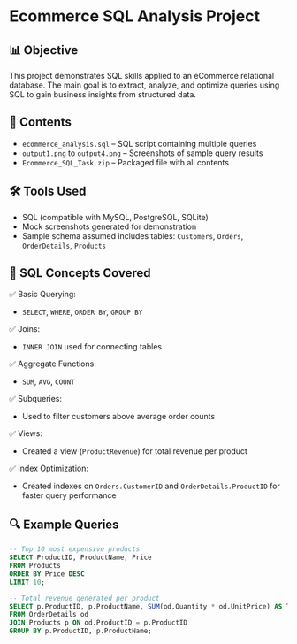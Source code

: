 # Ecommerce SQL Analysis Project

## 📊 Objective
This project demonstrates SQL skills applied to an eCommerce relational database. The main goal is to extract, analyze, and optimize queries using SQL to gain business insights from structured data.

## 📁 Contents

- `ecommerce_analysis.sql` – SQL script containing multiple queries
- `output1.png` to `output4.png` – Screenshots of sample query results
- `Ecommerce_SQL_Task.zip` – Packaged file with all contents

## 🛠️ Tools Used

- SQL (compatible with MySQL, PostgreSQL, SQLite)
- Mock screenshots generated for demonstration
- Sample schema assumed includes tables: `Customers`, `Orders`, `OrderDetails`, `Products`

## 🧠 SQL Concepts Covered

✅ Basic Querying:
- `SELECT`, `WHERE`, `ORDER BY`, `GROUP BY`

✅ Joins:
- `INNER JOIN` used for connecting tables

✅ Aggregate Functions:
- `SUM`, `AVG`, `COUNT`

✅ Subqueries:
- Used to filter customers above average order counts

✅ Views:
- Created a view (`ProductRevenue`) for total revenue per product

✅ Index Optimization:
- Created indexes on `Orders.CustomerID` and `OrderDetails.ProductID` for faster query performance

## 🔍 Example Queries

```sql
-- Top 10 most expensive products
SELECT ProductID, ProductName, Price
FROM Products
ORDER BY Price DESC
LIMIT 10;

-- Total revenue generated per product
SELECT p.ProductID, p.ProductName, SUM(od.Quantity * od.UnitPrice) AS TotalRevenue
FROM OrderDetails od
JOIN Products p ON od.ProductID = p.ProductID
GROUP BY p.ProductID, p.ProductName;
